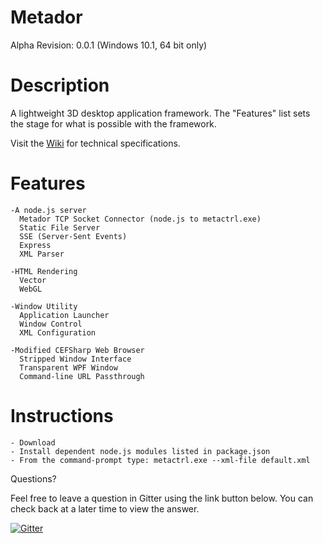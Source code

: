 # Metador
Alpha Revision: 0.0.1 (Windows 10.1, 64 bit only)

# Description

A lightweight 3D desktop application framework.  The "Features" list sets the stage for what is possible with the framework.

Visit the [Wiki](https://github.com/Project-Metador/Metador-Alpha/wiki) for technical specifications.
    
# Features

    -A node.js server
      Metador TCP Socket Connector (node.js to metactrl.exe)
      Static File Server
      SSE (Server-Sent Events)
      Express
      XML Parser
      
    -HTML Rendering
      Vector
      WebGL
      
    -Window Utility
      Application Launcher
      Window Control
      XML Configuration
      
    -Modified CEFSharp Web Browser
      Stripped Window Interface
      Transparent WPF Window
      Command-line URL Passthrough

# Instructions

    - Download
    - Install dependent node.js modules listed in package.json
    - From the command-prompt type: metactrl.exe --xml-file default.xml
    
Questions?

Feel free to leave a question in Gitter using the link button below.  You can check back at a later time to view the answer.

[![Gitter](https://badges.gitter.im/Project-Metador/Metador-Alpha.svg)](https://gitter.im/Project-Metador/Metador-Alpha?utm_source=badge&utm_medium=badge&utm_campaign=pr-badge)
